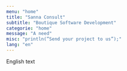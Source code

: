 ```yaml
---
menu: "home"
title: "Sanna Consult"
subtitle: "Boutique Software Development"
categorie: "home"
message: "A need"
misc: "println(”Send your project to us”);"
lang: "en"
---
```

English text